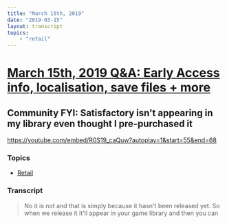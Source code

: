 ```yaml
---
title: "March 15th, 2019"
date: "2019-03-15"
layout: transcript
topics: 
    - "retail"
---
```

# [March 15th, 2019 Q&A: Early Access info, localisation, save files + more](../2019-03-15.md)
## Community FYI: Satisfactory isn't appearing in my library even thought I pre-purchased it
https://youtube.com/embed/R0S19_caQuw?autoplay=1&start=55&end=68
### Topics
* [Retail](../topics/retail.md)

### Transcript

> No it is not
> and that is simply because it hasn't been released yet.
> So when we release it
> it'll appear in your game library and then you can
